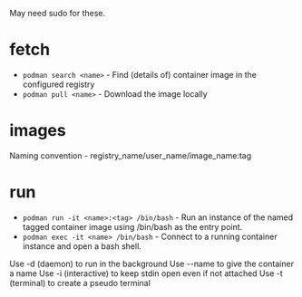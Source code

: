 May need sudo for these.

# fetch

* `podman search <name>` - Find (details of) container image <name> in the configured registry
* `podman pull <name>` - Download the image locally

# images

Naming convention - registry_name/user_name/image_name:tag

# run

* `podman run -it <name>:<tag> /bin/bash` - Run an instance of the named tagged container image using /bin/bash as the entry point.
* `podman exec -it <name> /bin/bash` - Connect to a running container instance and open a bash shell.

Use -d (daemon) to run in the background
Use --name to give the container a name
Use -i (interactive) to keep stdin open even if not attached
Use -t (terminal) to create a pseudo terminal
